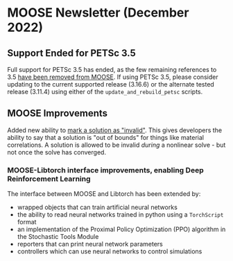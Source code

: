 # MOOSE Newsletter (December 2022)

## Support Ended for PETSc 3.5

Full support for PETSc 3.5 has ended, as the few remaining references to 3.5
[have been removed from MOOSE](https://github.com/idaholab/moose/pull/22829). If using PETSc 3.5,
please consider updating to the current supported release (3.16.6) or the alternate tested release
(3.11.4) using either of the `update_and_rebuild_petsc` scripts.

## MOOSE Improvements

Added new ability to [mark a solution as "invalid"](source/interfaces/SolutionInvalidInterface.md).
This gives developers the ability to say that a solution is "out of bounds" for things like material
correlations.  A solution is allowed to be invalid _during_ a nonlinear solve - but not once the solve
has converged.


### MOOSE-Libtorch interface improvements, enabling Deep Reinforcement Learning

The interface between MOOSE and Libtorch has been extended by:

 - wrapped objects that can train artificial neural networks
 - the ability to read neural networks trained in python using a `TorchScript` format
 - an implementation of the Proximal Policy Optimization (PPO) algorithm in the Stochastic Tools Module
 - reporters that can print neural network parameters
 - controllers which can use neural networks to control simulations
